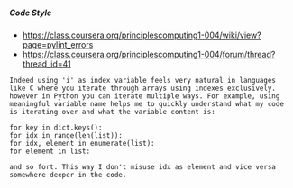 ##### Code Style
  * https://class.coursera.org/principlescomputing1-004/wiki/view?page=pylint_errors
  * https://class.coursera.org/principlescomputing1-004/forum/thread?thread_id=41

```
Indeed using 'i' as index variable feels very natural in languages like C where you iterate through arrays using indexes exclusively. however in Python you can iterate multiple ways. For example, using meaningful variable name helps me to quickly understand what my code is iterating over and what the variable content is:

for key in dict.keys():
for idx in range(len(list)):
for idx, element in enumerate(list):
for element in list:

and so fort. This way I don't misuse idx as element and vice versa somewhere deeper in the code.
```
